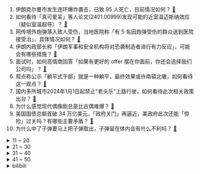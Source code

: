 1. 伊朗克尔曼市发生连环爆炸袭击，已致 95 人死亡，目前情况如何？ [:link:](https://www.zhihu.com/question/637875013)
2. 如何看待「真可爱呆」等人论文(2401.00999)发现可能的近室温迈斯纳效应（疑似室温超导）？ [:link:](https://www.zhihu.com/question/637763289)
3. 网传境外炮弹落入致人受伤，当地医院称「有 5 名因炮弹受伤的群众送到医院接受治」，具体情况如何？ [:link:](https://www.zhihu.com/question/637858551)
4. 伊朗内政部长称「伊朗军事和安全机构将对恐袭制造者进行有力反应」，可能会有哪些措施？ [:link:](https://www.zhihu.com/question/637902958)
5. 面试时，如何高情商回答「如果有更好的 offer 摆在你面前，你还会选择我们公司吗」？ [:link:](https://www.zhihu.com/question/637297593)
6. 观点称公示「躺平式干部」就是一种躺平，最终效果或许南辕北辙，如何看待这一观点？ [:link:](https://www.zhihu.com/question/637812033)
7. 国内多所城市2024年1月1日起禁止"老头乐"上路行驶，如何看待此次相关政策出台？ [:link:](https://www.zhihu.com/question/637541302)
8. 为什么感觉现代偶像剧总是比古偶难爆？ [:link:](https://www.zhihu.com/question/636451227)
9. 美国国债总额首破 34 万亿美元，「政府关门」再逼近，美政府此次还能「惊险」过关吗？有哪些主要矛盾？ [:link:](https://www.zhihu.com/question/637791149)
10. 为什么中了子弹要马上把子弹取出，子弹留在体内会有什么不利吗？ [:link:](https://www.zhihu.com/question/26692055)
<details>
<summary>11 ~ 20</summary>

11. 为什么没有听说支付宝被黑客攻陷，修改支付宝上面的余额? [:link:](https://www.zhihu.com/question/635870995)
12. 电影《年会不能停！》里皮特总挂在嘴边的「颗粒度」是什么意思？ [:link:](https://www.zhihu.com/question/637531337)
13. 以色列空袭黎巴嫩首都，哈马斯政治局副主席身亡，以方此举哪些信息值得关注？是否会引爆中东「震撼弹」？ [:link:](https://www.zhihu.com/question/637774918)
14. 为什么爸妈在做饭的时候非常喜欢让小孩来剥蒜? [:link:](https://www.zhihu.com/question/635136667)
15. 哈尔滨市政府提醒宾馆酒店珍惜「出圈」机遇，不盲目调整价格，如何看待哈尔滨的「出圈」？有哪些值得总结？ [:link:](https://www.zhihu.com/question/637803455)
16. 年轻人是该多存钱，还是及时行乐? [:link:](https://www.zhihu.com/question/636622105)
17. 特斯拉 2023 年交付 181 万辆电动车，同比增长 38%，哪些信息值得关注？ [:link:](https://www.zhihu.com/question/637802452)
18. 日本航空事故通话记录公布，撞机发生前机场空管未允许日本海上保安厅飞机进入跑道，相关人员将如何处置？ [:link:](https://www.zhihu.com/question/637829376)
19. 为什么人们总认为德二海军比德三海军要辉煌？ [:link:](https://www.zhihu.com/question/542345773)
20. 你做过最大的好事是什么？ [:link:](https://www.zhihu.com/question/330920421)
</details>
<details>
<summary>21 ~ 30</summary>

21. 如何评价马伊琍在电视剧《繁花》中饰演的玲子，她是一个怎样的人？ [:link:](https://www.zhihu.com/question/636910450)
22. 听说延迟或者拖延也是自我保护的一种方式，如何理解这种状态? [:link:](https://www.zhihu.com/question/634761214)
23. 科技部发文规范 AI 使用，禁用 AIGC 直接生成申报材料，将起到哪些警示作用？还有哪些信息可关注？ [:link:](https://www.zhihu.com/question/637818872)
24. 为什么觉得长相思并不“大女主”? [:link:](https://www.zhihu.com/question/635631853)
25. 油价 2024 年首调，加满一箱油多花约 8 元，将带来哪些影响？ [:link:](https://www.zhihu.com/question/637821580)
26. 颂钵成为都市人最新的失眠疗愈？它真的有用吗？反应出了哪些问题？ [:link:](https://www.zhihu.com/question/637822712)
27. 新年即将到来，有哪些超值好品年货推荐？有哪些高质量「送礼攻略」分享？ [:link:](https://www.zhihu.com/question/575487856)
28. 日本石川县能登地区地震已致 73 人死亡，目前救援情况如何？有哪些难点？ [:link:](https://www.zhihu.com/question/637836901)
29. 中国足协出台职业俱乐部新规，允许冠名、有条件接受迁移、中超单场可上 5 外援，如何看待此事？ [:link:](https://www.zhihu.com/question/637770001)
30. 为什么上课能听懂，自己做题却不会？ [:link:](https://www.zhihu.com/question/637197561)
</details>
<details>
<summary>31 ~ 40</summary>

31. 「哈尔滨冰雪大世界」有哪些平替旅行地？ [:link:](https://www.zhihu.com/question/635950160)
32. 滑雪场里你见过哪些技术很好「小孩哥/小孩姐」？ [:link:](https://www.zhihu.com/question/633706336)
33. 高校老师的主要任务是科研还是教学? [:link:](https://www.zhihu.com/question/634236167)
34. 2023 年我国最热和最冷纪录均被刷新，最低零下 53℃，最高 52.2℃，未来极端天气会频繁出现吗？ [:link:](https://www.zhihu.com/question/637780987)
35. 美国哈佛大学校长盖伊宣布辞职 ，成为该校历史上任期最短的校长，哪些信息值得关注？ [:link:](https://www.zhihu.com/question/637757314)
36. 哈马斯二号人物遇袭身亡，哈马斯称将冻结与以色列的「任何谈判」，后续局势会如何发展？ [:link:](https://www.zhihu.com/question/637750227)
37. 媒体报道称比亚迪季度电动汽车销量首次超越特斯拉，哪些原因导致的？中国车企能否引领未来电车行业？ [:link:](https://www.zhihu.com/question/637785493)
38. 电视剧《繁花》有哪些金句？ [:link:](https://www.zhihu.com/question/637599466)
39. 伊朗发生连环爆炸超百人伤亡，哪方势力最有可能此时发动袭击？ [:link:](https://www.zhihu.com/question/637908945)
40. 哈尔滨市政府明确要求「珍惜哈市旅游市场升温机遇，宾馆酒店不盲目调价、不虚高标价」，哪些信息值得关注？ [:link:](https://www.zhihu.com/question/637819962)
</details>
<details>
<summary>41 ~ 50</summary>

41. 「尔滨你让我感到陌生」是什么梗？哈尔滨旅游爆火，到底做对了什么？ [:link:](https://www.zhihu.com/question/637637059)
42. 上海调整本市住房公积金个人住房贷款政策，哪些信息值得关注？将产生哪些影响？ [:link:](https://www.zhihu.com/question/637662358)
43. 美股三大指数集体低开，热门中概股普跌，理想汽车跌逾4%，哪些信息值得关注？ [:link:](https://www.zhihu.com/question/637755181)
44. 2024年新能源电动汽车能不能竞争到500公里只需10万元以内？ [:link:](https://www.zhihu.com/question/619328028)
45. 男子患胃癌发现一家 5 口全感染幽门螺杆菌（HP），HP 感染与胃癌有直接的因果关系吗？ [:link:](https://www.zhihu.com/question/637625911)
46. 1 月 3 日沪指震荡反弹涨 0.17%，煤炭等周期股集体走强，MR 板块大幅退潮，如何看待今日行情？ [:link:](https://www.zhihu.com/question/637808889)
47. 为什么有的人考研初试分数很高，复试依然被刷？ [:link:](https://www.zhihu.com/question/630881086)
48. 去哈尔滨旅行，除了冰雪大世界还有什么地方值得一去？ [:link:](https://www.zhihu.com/question/635950106)
49. 如何看待跨境电商现新型“二选一”，SHEIN是否涉嫌不正当竞争？ [:link:](https://www.zhihu.com/question/637816401)
50. 2023 德玛西亚杯半决赛 BLG 3:0 轻取NIP挺进决赛，如何评价这场比赛？ [:link:](https://www.zhihu.com/question/637829735)
</details><details>
<summary>bilibili</summary>

</details>